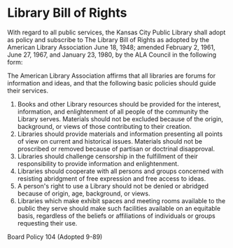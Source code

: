 # Library Bill of Rights

With regard to all public services, the Kansas City Public Library shall adopt as policy and subscribe to The Library Bill of Rights as adopted by the American Library Association June 18, 1948; amended February 2, 1961, June 27, 1967, and January 23, 1980, by the ALA Council in the following form:

The American Library Association affirms that all libraries are forums for information and ideas, and that the following basic policies should guide their services.

1. Books and other Library resources should be provided for the interest, information, and enlightenment of all people of the community the Library serves. Materials should not be excluded because of the origin, background, or views of those contributing to their creation.
2. Libraries should provide materials and information presenting all points of view on current and historical issues. Materials should not be proscribed or removed because of partisan or doctrinal disapproval.
3. Libraries should challenge censorship in the fulfillment of their responsibility to provide information and enlightenment.
4. Libraries should cooperate with all persons and groups concerned with resisting abridgment of free expression and free access to ideas.
5. A person's right to use a Library should not be denied or abridged because of origin, age, background, or views.
6. Libraries which make exhibit spaces and meeting rooms available to the public they serve should make such facilities available on an equitable basis, regardless of the beliefs or affiliations of individuals or groups requesting their use.

Board Policy 104 (Adopted 9-89)
